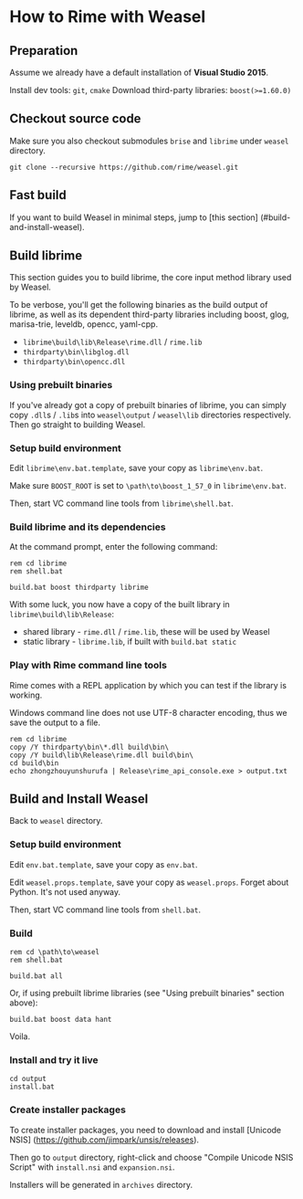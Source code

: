 # How to Rime with Weasel

## Preparation

Assume we already have a default installation of **Visual Studio 2015**.

Install dev tools: `git`, `cmake`
Download third-party libraries: `boost(>=1.60.0)`

## Checkout source code

Make sure you also checkout submodules `brise` and `librime` under `weasel` directory.

```batch
git clone --recursive https://github.com/rime/weasel.git
```

## Fast build

If you want to build Weasel in minimal steps, jump to [this section] (#build-and-install-weasel).

## Build librime

This section guides you to build librime, the core input method library used by Weasel.

To be verbose, you'll get the following binaries as the build output of librime, as well as its
dependent third-party libraries including boost, glog, marisa-trie, leveldb, opencc, yaml-cpp.

  * `librime\build\lib\Release\rime.dll` / `rime.lib`
  * `thirdparty\bin\libglog.dll`
  * `thirdparty\bin\opencc.dll`

### Using prebuilt binaries

If you've already got a copy of prebuilt binaries of librime,
you can simply copy `.dll`s / `.lib`s into `weasel\output` / `weasel\lib` directories respectively.
Then go straight to building Weasel.

### Setup build environment

Edit `librime\env.bat.template`, save your copy as `librime\env.bat`.

Make sure `BOOST_ROOT` is set to `\path\to\boost_1_57_0` in `librime\env.bat`.

Then, start VC command line tools from `librime\shell.bat`.

### Build librime and its dependencies

At the command prompt, enter the following command:
```batch
rem cd librime
rem shell.bat

build.bat boost thirdparty librime
```

With some luck, you now have a copy of the built library in `librime\build\lib\Release`:
  * shared library - `rime.dll` / `rime.lib`, these will be used by Weasel
  * static library - `librime.lib`, if built with `build.bat static`

### Play with Rime command line tools

Rime comes with a REPL application by which you can test if the library is working.

Windows command line does not use UTF-8 character encoding, thus we save the output to a file.
```batch
rem cd librime
copy /Y thirdparty\bin\*.dll build\bin\
copy /Y build\lib\Release\rime.dll build\bin\
cd build\bin
echo zhongzhouyunshurufa | Release\rime_api_console.exe > output.txt
```

## Build and Install Weasel

Back to `weasel` directory.

### Setup build environment

Edit `env.bat.template`, save your copy as `env.bat`.

Edit `weasel.props.template`, save your copy as `weasel.props`.
Forget about Python. It's not used anyway.

Then, start VC command line tools from `shell.bat`.

### Build

```batch
rem cd \path\to\weasel
rem shell.bat

build.bat all
```

Or, if using prebuilt librime libraries (see "Using prebuilt binaries" section above):

```batch
build.bat boost data hant
```

Voila.

### Install and try it live

```batch
cd output
install.bat
```

### Create installer packages

To create installer packages, you need to download and install [Unicode NSIS] (https://github.com/jimpark/unsis/releases).

Then go to `output` directory, right-click and choose "Compile Unicode NSIS Script" with `install.nsi` and `expansion.nsi`.

Installers will be generated in `archives` directory.
